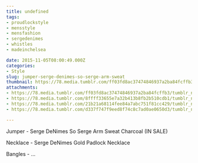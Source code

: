 ```yaml
---
title: undefined
tags:
- proudlockstyle
- mensstyle
- mensfashion
- sergedenimes
- whistles
- madeinchelsea

date: 2015-11-05T08:00:49.000Z
categories:
- Style
slug: jumper-serge-denimes-so-serge-arm-sweat
thumbnail: https://78.media.tumblr.com/ff03fd8ac37474846937a2ba84fcffb3/tumblr_nx6v63IOSL1rhrm24o1_540.jpg
attachments:
- https://78.media.tumblr.com/ff03fd8ac37474846937a2ba84fcffb3/tumblr_nx6v63IOSL1rhrm24o1_1280.jpg
- https://78.media.tumblr.com/8ffff33655e7a32b413b8fb2b510cdb1/tumblr_nx6v63IOSL1rhrm24o3_1280.jpg
- https://78.media.tumblr.com/21b21a68114fee84a7abc751f81cc429/tumblr_nx6v63IOSL1rhrm24o2_1280.jpg
- https://78.media.tumblr.com/d337f747f9eed8f74c8c7ad0ae0650d3/tumblr_nx6v63IOSL1rhrm24o4_1280.jpg

---
```


Jumper -  Serge DeNimes So Serge Arm Sweat Charcoal (IN SALE) 

  Necklace -  Serge DeNimes Gold Padlock Necklace 

  Bangles - ...
